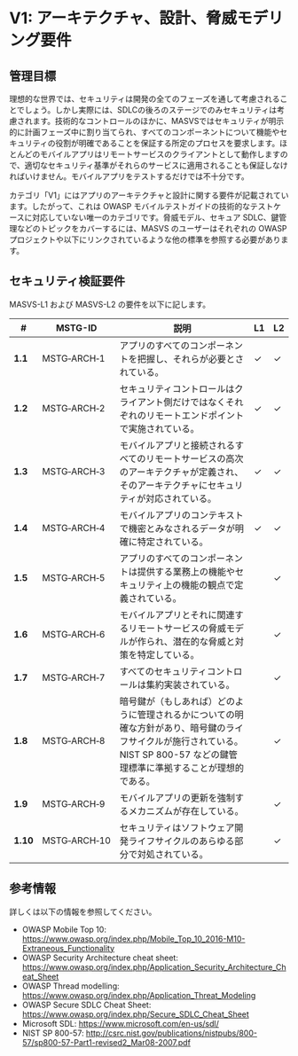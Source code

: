 # V1: アーキテクチャ、設計、脅威モデリング要件

## 管理目標

理想的な世界では、セキュリティは開発の全てのフェーズを通して考慮されることでしょう。しかし実際には、SDLCの後ろのステージでのみセキュリティは考慮されます。技術的なコントロールのほかに、MASVSではセキュリティが明示的に計画フェーズ中に割り当てられ、すべてのコンポーネントについて機能やセキュリティの役割が明確であることを保証する所定のプロセスを要求します。ほとんどのモバイルアプリはリモートサービスのクライアントとして動作しますので、適切なセキュリティ基準がそれらのサービスに適用されることも保証しなければいけません。モバイルアプリをテストするだけでは不十分です。

カテゴリ「V1」にはアプリのアーキテクチャと設計に関する要件が記載されています。したがって、これは OWASP モバイルテストガイドの技術的なテストケースに対応していない唯一のカテゴリです。脅威モデル、セキュア SDLC、鍵管理などのトピックをカバーするには、MASVS のユーザーはそれぞれの OWASP プロジェクトや以下にリンクされているような他の標準を参照する必要があります。

<div style="page-break-after: always;">
</div>

## セキュリティ検証要件

MASVS-L1 および MASVS-L2 の要件を以下に記します。

| # | MSTG-ID | 説明 | L1 | L2 |
| --- | --- | --- | --- | --- |
| **1.1** | MSTG‑ARCH‑1 | アプリのすべてのコンポーネントを把握し、それらが必要とされている。 | ✓ | ✓ |
| **1.2** | MSTG‑ARCH‑2 | セキュリティコントロールはクライアント側だけではなくそれぞれのリモートエンドポイントで実施されている。 | ✓ | ✓ |
| **1.3** | MSTG‑ARCH‑3 | モバイルアプリと接続されるすべてのリモートサービスの高次のアーキテクチャが定義され、そのアーキテクチャにセキュリティが対応されている。 | ✓ | ✓ |
| **1.4** | MSTG‑ARCH‑4 | モバイルアプリのコンテキストで機密とみなされるデータが明確に特定されている。 | ✓ | ✓ |
| **1.5** | MSTG‑ARCH‑5 | アプリのすべてのコンポーネントは提供する業務上の機能やセキュリティ上の機能の観点で定義されている。 |   | ✓ |
| **1.6** | MSTG‑ARCH‑6 | モバイルアプリとそれに関連するリモートサービスの脅威モデルが作られ、潜在的な脅威と対策を特定している。 |   | ✓ |
| **1.7** | MSTG‑ARCH‑7 | すべてのセキュリティコントロールは集約実装されている。 |   | ✓ |
| **1.8** | MSTG‑ARCH‑8 | 暗号鍵が（もしあれば）どのように管理されるかについての明確な方針があり、暗号鍵のライフサイクルが施行されている。 NIST SP 800-57 などの鍵管理標準に準拠することが理想的である。 |   | ✓ |
| **1.9** | MSTG‑ARCH‑9 | モバイルアプリの更新を強制するメカニズムが存在している。 |   | ✓ |
| **1.10** | MSTG‑ARCH‑10 | セキュリティはソフトウェア開発ライフサイクルのあらゆる部分で対処されている。 |   | ✓ |

## 参考情報

詳しくは以下の情報を参照してください。

- OWASP Mobile Top 10: <https://www.owasp.org/index.php/Mobile_Top_10_2016-M10-Extraneous_Functionality>
- OWASP Security Architecture cheat sheet: <https://www.owasp.org/index.php/Application_Security_Architecture_Cheat_Sheet>
- OWASP Thread modelling: <https://www.owasp.org/index.php/Application_Threat_Modeling>
- OWASP Secure SDLC Cheat Sheet: <https://www.owasp.org/index.php/Secure_SDLC_Cheat_Sheet>
- Microsoft SDL: <https://www.microsoft.com/en-us/sdl/>
- NIST SP 800-57: <http://csrc.nist.gov/publications/nistpubs/800-57/sp800-57-Part1-revised2_Mar08-2007.pdf>
